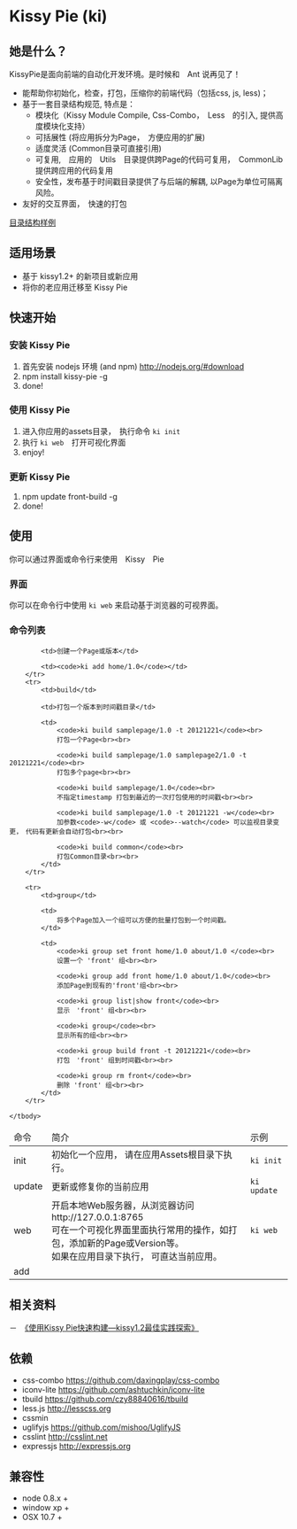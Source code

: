 # Kissy Pie (ki)

## 她是什么？

KissyPie是面向前端的自动化开发环境。是时候和　Ant 说再见了！

- 能帮助你初始化，检查，打包，压缩你的前端代码（包括css, js, less)；
- 基于一套目录结构规范, 特点是：
    - 模块化（Kissy Module Compile, Css-Combo，　Less　的引入, 提供高度模块化支持）
    - 可括展性 (将应用拆分为Page，　方便应用的扩展)
    - 适度灵活 (Common目录可直接引用)
    - 可复用,　应用的　Utils　目录提供跨Page的代码可复用，　CommonLib 提供跨应用的代码复用
    - 安全性，发布基于时间戳目录提供了与后端的解耦, 以Page为单位可隔离风险。
- 友好的交互界面，　快速的打包

[目录结构样例](https://github.com/maxbbn/front-build/tree/kissy-pie-m/sample-project)

## 适用场景

- 基于 kissy1.2+ 的新项目或新应用
- 将你的老应用迁移至 Kissy Pie

## 快速开始

### 安装 Kissy Pie

1. 首先安装 nodejs 环境 (and npm) http://nodejs.org/#download
2. npm install kissy-pie -g
3. done!

### 使用 Kissy Pie
1. 进入你应用的assets目录，　执行命令 `ki init`
2. 执行 `ki web`　打开可视化界面
3. enjoy!

### 更新 Kissy Pie

1. npm update front-build -g
2. done!


## 使用
你可以通过界面或命令行来使用　Kissy　Pie

### 界面

你可以在命令行中使用 `ki web` 来启动基于浏览器的可视界面。

### 命令列表

<table>
    <thead>
        <tr>
            <td>命令</td>
            <td>简介</td>
            <td>示例</td>
        </tr>
    </thead>
    <tbody>
        <tr>
            <td>init</td>
            <td>初始化一个应用， 请在应用Assets根目录下执行。</td>
            <td><code>ki init</code></td>
        </tr>
        <tr>
            <td>update</td>
            <td>更新或修复你的当前应用</td>
            <td><code>ki update</code></td>
        </tr>
        <tr>
            <td>web</td>
            <td>开启本地Web服务器，从浏览器访问 http://127.0.0.1:8765<br>
                可在一个可视化界面里面执行常用的操作，如打包，添加新的Page或Version等。 <br>
                如果在应用目录下执行， 可直达当前应用。<br>
            </td>
            <td><code>ki web</code></td>
        </tr>
        <tr>
            <td>add</td>
            
            <td>创建一个Page或版本</td>
            
            <td><code>ki add home/1.0</code></td>
        </tr>
        <tr>
            <td>build</td>
            
            <td>打包一个版本到时间戳目录</td>
            
            <td>
                <code>ki build samplepage/1.0 -t 20121221</code><br>
                打包一个Page<br><br>
                
                <code>ki build samplepage/1.0 samplepage2/1.0 -t 20121221</code><br>
                打包多个page<br><br>
                
                <code>ki build samplepage/1.0</code><br>
                不指定timestamp 打包到最近的一次打包使用的时间戳<br><br>
                
                <code>ki build samplepage/1.0 -t 20121221 -w</code><br>
                加参数<code>-w</code> 或 <code>--watch</code> 可以监视目录变更，　代码有更新会自动打包<br><br>
                
                <code>ki build common</code><br>
                打包Common目录<br><br>
            </td>
        </tr>

        <tr>
            <td>group</td>

            <td>
                将多个Page加入一个组可以方便的批量打包到一个时间戳。
            </td>
            
            <td>
                <code>ki group set front home/1.0 about/1.0 </code><br>
                设置一个 'front' 组<br><br>
                
                <code>ki group add front home/1.0 about/1.0</code><br>
                添加Page到现有的'front'组<br><br>
                
                <code>ki group list|show front</code><br>
                显示　'front' 组<br><br>
                
                <code>ki group</code><br>
                显示所有的组<br><br>
                
                <code>ki group build front -t 20121221</code><br>
                打包　'front' 组到时间戳<br><br>
                
                <code>ki group rm front</code><br>
                删除 'front' 组<br><br>
            </td>
        </tr>

    </tbody>
</table>





## 相关资料
－　[《使用Kissy Pie快速构建—kissy1.2最佳实践探索》](http://www.36ria.com/5536)

## 依赖

- css-combo https://github.com/daxingplay/css-combo
- iconv-lite https://github.com/ashtuchkin/iconv-lite
- tbuild https://github.com/czy88840616/tbuild
- less.js http://lesscss.org
- cssmin 
- uglifyjs https://github.com/mishoo/UglifyJS
- csslint http://csslint.net
- expressjs http://expressjs.org


## 兼容性

* node 0.8.x +
* window xp +
* OSX 10.7 +
